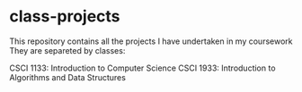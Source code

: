 # class-projects
This repository contains all the projects I have undertaken in my coursework They are separeted by classes:

CSCI 1133: Introduction to Computer Science
CSCI 1933: Introduction to Algorithms and Data Structures
